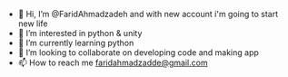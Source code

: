 - 👋 Hi, I’m @FaridAhmadzadeh and with new account i'm going to start new life
- 👀 I’m interested in python & unity
- 🌱 I’m currently learning python
- 💞️ I’m looking to collaborate on developing code and making app
- 📫 How to reach me faridahmadzadde@gmail.com

<!---
FaridAhmadzadeh/FaridAhmadzadeh is a ✨ special ✨ repository because its `README.md` (this file) appears on your GitHub profile.
You can click the Preview link to take a look at your changes.
--->
